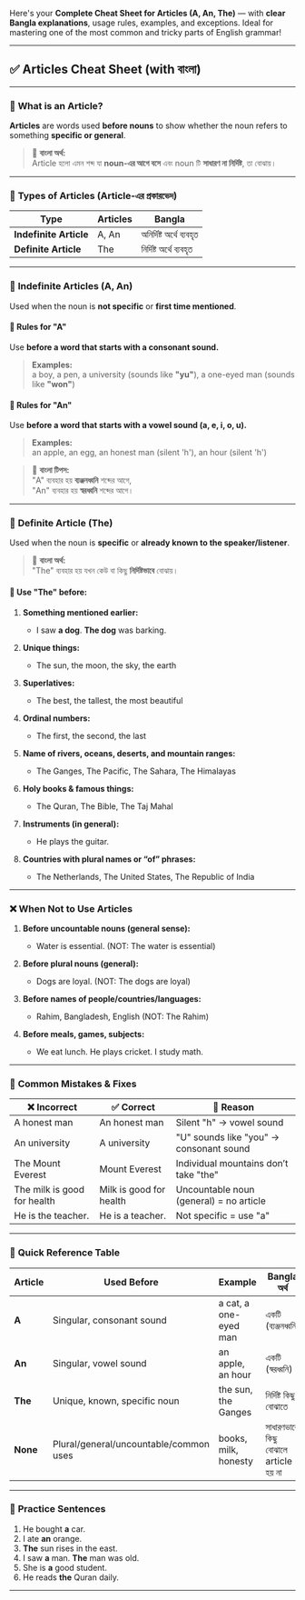 Here's your **Complete Cheat Sheet for Articles (A, An, The)** — with **clear Bangla explanations**, usage rules, examples, and exceptions. Ideal for mastering one of the most common and tricky parts of English grammar!

---

## ✅ **Articles Cheat Sheet (with বাংলা)**

---

### 🔹 **What is an Article?**

**Articles** are words used **before nouns** to show whether the noun refers to something **specific or general**.

> 📌 **বাংলা অর্থ:**  
> Article হলো এমন শব্দ যা **noun-এর আগে বসে** এবং noun টি **সাধারণ না নির্দিষ্ট**, তা বোঝায়।

---

### 🔸 **Types of Articles (Article-এর প্রকারভেদ)**

| **Type**            | **Articles**         | **Bangla**             |
|---------------------|----------------------|------------------------|
| **Indefinite Article** | A, An               | অনির্দিষ্ট অর্থে ব্যবহৃত |
| **Definite Article**   | The                 | নির্দিষ্ট অর্থে ব্যবহৃত |

---

### 🔹 **Indefinite Articles (A, An)**

Used when the noun is **not specific** or **first time mentioned**.

#### 🔸 Rules for "A"  
Use **before a word that starts with a consonant sound.**

> **Examples:**  
> a boy, a pen, a university (sounds like **"yu"**), a one-eyed man (sounds like **"won"**)

#### 🔸 Rules for "An"  
Use **before a word that starts with a vowel sound (a, e, i, o, u).**

> **Examples:**  
> an apple, an egg, an honest man (silent 'h'), an hour (silent 'h')

> 📌 **বাংলা টিপস:**  
> "A" ব্যবহার হয় **ব্যঞ্জনধ্বনি** শব্দের আগে,  
> "An" ব্যবহার হয় **স্বরধ্বনি** শব্দের আগে।

---

### 🔹 **Definite Article (The)**

Used when the noun is **specific** or **already known to the speaker/listener**.

> 📌 **বাংলা অর্থ:**  
> "The" ব্যবহার হয় যখন কেউ বা কিছু **নির্দিষ্টভাবে** বোঝায়।

#### 🔸 Use "The" before:

1. **Something mentioned earlier:**
   - I saw **a dog**. **The dog** was barking.

2. **Unique things:**
   - The sun, the moon, the sky, the earth

3. **Superlatives:**
   - The best, the tallest, the most beautiful

4. **Ordinal numbers:**
   - The first, the second, the last

5. **Name of rivers, oceans, deserts, and mountain ranges:**
   - The Ganges, The Pacific, The Sahara, The Himalayas

6. **Holy books & famous things:**
   - The Quran, The Bible, The Taj Mahal

7. **Instruments (in general):**
   - He plays the guitar.

8. **Countries with plural names or “of” phrases:**
   - The Netherlands, The United States, The Republic of India

---

### ❌ **When Not to Use Articles**

1. **Before uncountable nouns (general sense):**
   - Water is essential. (NOT: The water is essential)

2. **Before plural nouns (general):**
   - Dogs are loyal. (NOT: The dogs are loyal)

3. **Before names of people/countries/languages:**
   - Rahim, Bangladesh, English (NOT: The Rahim)

4. **Before meals, games, subjects:**
   - We eat lunch. He plays cricket. I study math.

---

### 🧠 **Common Mistakes & Fixes**

| ❌ Incorrect                    | ✅ Correct                       | 📌 Reason                                   |
|-------------------------------|----------------------------------|---------------------------------------------|
| A honest man                  | An honest man                   | Silent "h" → vowel sound                    |
| An university                 | A university                    | "U" sounds like "you" → consonant sound     |
| The Mount Everest             | Mount Everest                   | Individual mountains don’t take "the"       |
| The milk is good for health   | Milk is good for health         | Uncountable noun (general) = no article     |
| He is the teacher.            | He is a teacher.                | Not specific = use "a"                      |

---

### 🔄 **Quick Reference Table**

| **Article** | **Used Before**                         | **Example**                   | **Bangla অর্থ**                        |
|-------------|------------------------------------------|-------------------------------|----------------------------------------|
| **A**       | Singular, consonant sound                | a cat, a one-eyed man         | একটি (ব্যঞ্জনধ্বনি)                   |
| **An**      | Singular, vowel sound                    | an apple, an hour             | একটি (স্বরধ্বনি)                      |
| **The**     | Unique, known, specific noun             | the sun, the Ganges           | নির্দিষ্ট কিছু বোঝাতে                 |
| **None**    | Plural/general/uncountable/common uses   | books, milk, honesty          | সাধারণভাবে কিছু বোঝালে article হয় না |

---

### 📝 **Practice Sentences**

1. He bought **a** car.
2. I ate **an** orange.
3. **The** sun rises in the east.
4. I saw **a** man. **The** man was old.
5. She is **a** good student.
6. He reads **the** Quran daily.

---
